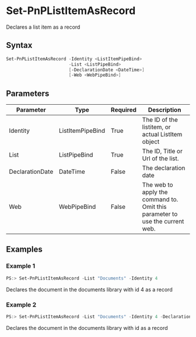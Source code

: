 # Set-PnPListItemAsRecord
Declares a list item as a record
## Syntax
```powershell
Set-PnPListItemAsRecord -Identity <ListItemPipeBind>
                        -List <ListPipeBind>
                        [-DeclarationDate <DateTime>]
                        [-Web <WebPipeBind>]
```


## Parameters
Parameter|Type|Required|Description
---------|----|--------|-----------
|Identity|ListItemPipeBind|True|The ID of the listitem, or actual ListItem object|
|List|ListPipeBind|True|The ID, Title or Url of the list.|
|DeclarationDate|DateTime|False|The declaration date|
|Web|WebPipeBind|False|The web to apply the command to. Omit this parameter to use the current web.|
## Examples

### Example 1
```powershell
PS:> Set-PnPListItemAsRecord -List "Documents" -Identity 4
```
Declares the document in the documents library with id 4 as a record

### Example 2
```powershell
PS:> Set-PnPListItemAsRecord -List "Documents" -Identity 4 -DeclarationDate $date
```
Declares the document in the documents library with id as a record
